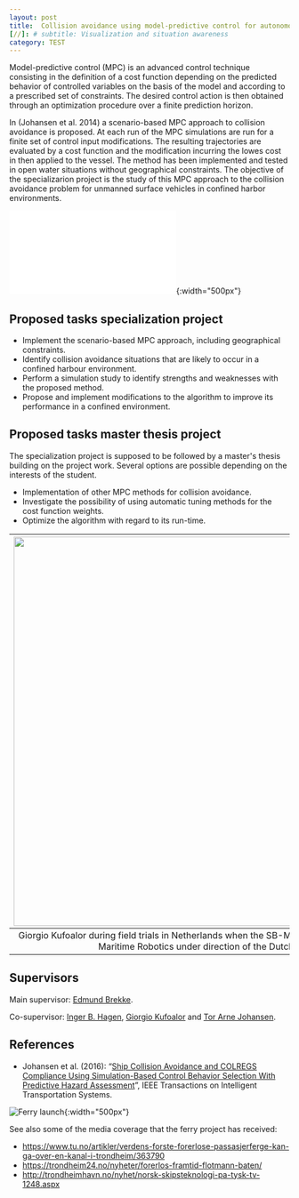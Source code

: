 ```yaml
---
layout: post
title:  Collision avoidance using model-predictive control for autonomous ferry
[//]: # subtitle: Visualization and situation awareness
category: TEST
---
```

Model-predictive control (MPC) is an advanced control technique consisting in the definition of a cost function depending on the predicted behavior of controlled variables on the basis of the model and according to a prescribed set of constraints. The desired control action is then obtained through an optimization procedure over a finite prediction horizon.

In (Johansen et al. 2014) a scenario-based MPC approach to collision avoidance is proposed. At each run of the MPC simulations are run for a finite set of control input modifications. The resulting trajectories are evaluated by a cost function and the modification incurring the lowes cost in then applied to the vessel. The method has been implemented and tested in open water situations without geographical constraints. The objective of the specializarion project is the study of this MPC approach to the collision avoidance problem for unmanned surface vehicles in confined harbor environments.

<!--
<div class="container">
    <div style="float:left; width:59%; text-align:center; font-size:80%;">
        <img src="https://github.com/Autoferry/autoferry.github.io/tree/master/assets/sbmpc_head_on_photo.pdf">
        Collison avoidance test - head on scenario
    </div>
    <div style="float:right; width:38%; text-align:center; font-size:80%;">
        <img src="https://github.com/Autoferry/autoferry.github.io/tree/master/assets/ravnkloa.jpg">
        Harbor environment - Ravnkloa, Trondheim
    </div>
    <p style="clear: both;">
</div>
-->

![Collison avoidance test - head on scenario]({{site.url}}/assets/sbmpc_head_on_photo.pdf ){:width="500px"}

## Proposed tasks specialization project

* Implement the scenario-based MPC approach, including geographical constraints.
* Identify collision avoidance situations that are likely to occur in a confined harbour environment.
* Perform a simulation study to identify strengths and weaknesses with the proposed method.
* Propose and implement modifications to the algorithm to improve its performance in a confined environment.


## Proposed tasks master thesis project

The specialization project is supposed to be followed by a master's thesis building on the project work. Several options are possible depending on the interests of the student.

* Implementation of other MPC methods for collision avoidance.
* Investigate the possibility of using automatic tuning methods for the cost function weights.
* Optimize the algorithm with regard to its run-time.

|<img src="{{site.url}}/assets/giorgio-den-helder.jpeg" width="700">|
|:---:|
|Giorgio Kufoalor during field trials in Netherlands when the SB-MPC method was tested by Maritime Robotics under direction of the Dutch navy. |

## Supervisors

Main supervisor: [Edmund Brekke](http://www.ntnu.no/ansatte/edmundfo).

Co-supervisor: [Inger B. Hagen](https://www.ntnu.no/ansatte/inger.b.hagen),  [Giorgio Kufoalor](https://www.ntnu.edu/employees/kufoalor) and [Tor Arne Johansen](https://www.ntnu.edu/employees/tor.arne.johansen).


## References

* Johansen et al. (2016): “[Ship Collision Avoidance and COLREGS Compliance Using Simulation-Based Control Behavior Selection With Predictive Hazard Assessment](https://ieeexplore.ieee.org/stamp/stamp.jsp?tp=&arnumber=)”, IEEE Transactions on Intelligent Transportation Systems.

![Ferry launch]({{site.url}}/assets/fergelaunch_small.png ){:width="500px"}

See also some of the media coverage that the ferry project has received:

- <a href="https://www.tu.no/artikler/verdens-forste-forerlose-passasjerferge-kan-ga-over-en-kanal-i-trondheim/363790">https://www.tu.no/artikler/verdens-forste-forerlose-passasjerferge-kan-ga-over-en-kanal-i-trondheim/363790</a>
- <a href="https://trondheim24.no/nyheter/forerlos-framtid-flotmann-baten/">https://trondheim24.no/nyheter/forerlos-framtid-flotmann-baten/</a>
- <a href="http://trondheimhavn.no/nyhet/norsk-skipsteknologi-pa-tysk-tv-1248.aspx">http://trondheimhavn.no/nyhet/norsk-skipsteknologi-pa-tysk-tv-1248.aspx</a>

